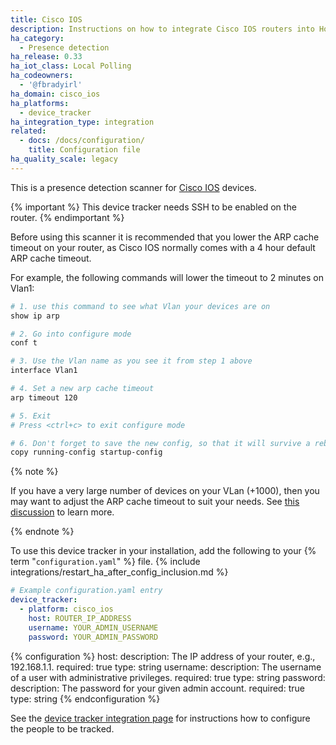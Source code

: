 ```yaml
---
title: Cisco IOS
description: Instructions on how to integrate Cisco IOS routers into Home Assistant.
ha_category:
  - Presence detection
ha_release: 0.33
ha_iot_class: Local Polling
ha_codeowners:
  - '@fbradyirl'
ha_domain: cisco_ios
ha_platforms:
  - device_tracker
ha_integration_type: integration
related:
  - docs: /docs/configuration/
    title: Configuration file
ha_quality_scale: legacy
---
```


This is a presence detection scanner for [Cisco IOS](https://www.cisco.com/) devices.

{% important %}
This device tracker needs SSH to be enabled on the router.
{% endimportant %}

Before using this scanner it is recommended that you lower the ARP cache timeout on your router, as Cisco IOS normally comes with a 4 hour default ARP cache timeout.

For example, the following commands will lower the timeout to 2 minutes on Vlan1:

```bash
# 1. use this command to see what Vlan your devices are on
show ip arp

# 2. Go into configure mode
conf t

# 3. Use the Vlan name as you see it from step 1 above
interface Vlan1

# 4. Set a new arp cache timeout
arp timeout 120

# 5. Exit
# Press <ctrl+c> to exit configure mode

# 6. Don't forget to save the new config, so that it will survive a reboot
copy running-config startup-config
```

{% note %}

If you have a very large number of devices on your VLan (+1000), then you may want to adjust the ARP cache timeout to suit your needs. See [this discussion](https://community.cisco.com/t5/switching/arp-timeout/td-p/839027) to learn more.

{% endnote %}

To use this device tracker in your installation, add the following to your {% term "`configuration.yaml`" %} file.
{% include integrations/restart_ha_after_config_inclusion.md %}

```yaml
# Example configuration.yaml entry
device_tracker:
  - platform: cisco_ios
    host: ROUTER_IP_ADDRESS
    username: YOUR_ADMIN_USERNAME
    password: YOUR_ADMIN_PASSWORD
```

{% configuration %}
host:
  description: The IP address of your router, e.g., 192.168.1.1.
  required: true
  type: string
username:
  description: The username of a user with administrative privileges.
  required: true
  type: string
password:
  description: The password for your given admin account.
  required: true
  type: string
{% endconfiguration %}

See the [device tracker integration page](/integrations/device_tracker/) for instructions how to configure the people to be tracked.
